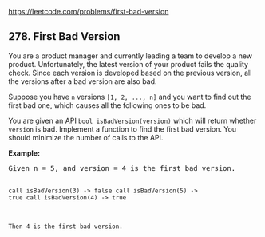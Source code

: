 https://leetcode.com/problems/first-bad-version

## 278. First Bad Version

<div><p>You are a product manager and currently leading a team to develop a new product. Unfortunately, the latest version of your product fails the quality check. Since each version is developed based on the previous version, all the versions after a bad version are also bad.</p>
<p>Suppose you have <code>n</code> versions <code>[1, 2, ..., n]</code> and you want to find out the first bad one, which causes all the following ones to be bad.</p>
<p>You are given an API <code>bool isBadVersion(version)</code> which will return whether <code>version</code> is bad. Implement a function to find the first bad version. You should minimize the number of calls to the API.</p>
<p><b>Example:</b></p>
<pre>Given n = 5, and version = 4 is the first bad version.

<code>call isBadVersion(3) -&gt; false
call isBadVersion(5) -&gt; true
call isBadVersion(4) -&gt; true

Then 4 is the first bad version. </code>
</pre>
</div>
